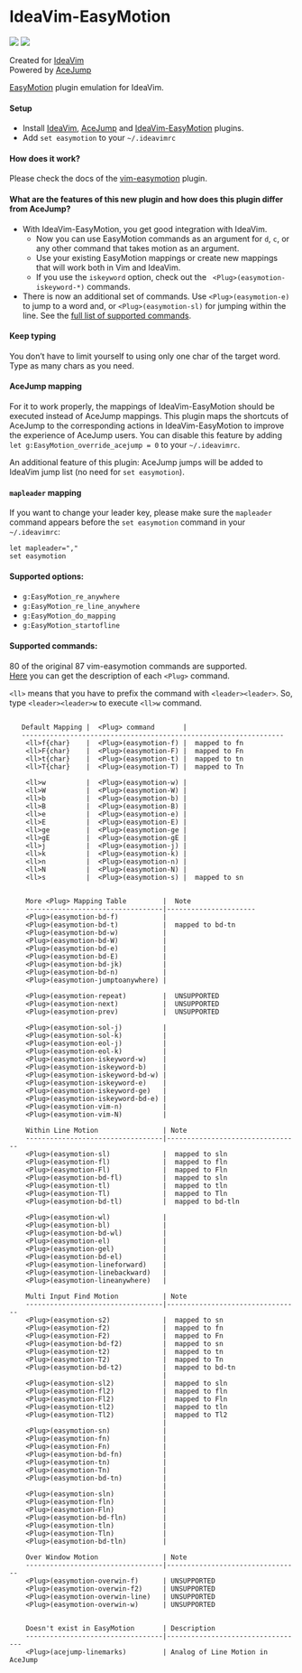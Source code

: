 # IdeaVim-EasyMotion

[![][jetbrains-team-svg]][jetbrains-team-page]
[![][apache-license-svg]](LICENSE)

Created for [IdeaVim](https://plugins.jetbrains.com/plugin/164-ideavim)  
Powered by [AceJump](https://plugins.jetbrains.com/plugin/7086-acejump)

[EasyMotion](https://github.com/easymotion/vim-easymotion) plugin emulation for IdeaVim.


#### Setup

- Install [IdeaVim](https://plugins.jetbrains.com/plugin/164-ideavim),
[AceJump](https://plugins.jetbrains.com/plugin/7086-acejump) and
[IdeaVim-EasyMotion](https://plugins.jetbrains.com/plugin/13360-ideavim-easymotion/) plugins.
- Add `set easymotion` to your `~/.ideavimrc`

#### How does it work?

Please check the docs of the [vim-easymotion](https://github.com/easymotion/vim-easymotion#usage-example-for-the-base-features) plugin.

#### What are the features of this new plugin and how does this plugin differ from AceJump?

- With IdeaVim-EasyMotion, you get good integration with IdeaVim.
    - Now you can use EasyMotion commands as an argument for `d`, `c`, or any other command that takes motion as an argument.
    - Use your existing EasyMotion mappings or create new mappings that will work both in Vim and IdeaVim.
    - If you use the `iskeyword` option, check out the ` <Plug>(easymotion-iskeyword-*)` commands.
- There is now an additional set of commands. Use `<Plug>(easymotion-e)` to jump to a word and, or `<Plug>(easymotion-sl)` for jumping within the line. See the [full list of supported commands](#supported-commands).

#### Keep typing

You don’t have to limit yourself to using only one char of the target word. Type as many chars as you need.

#### AceJump mapping

For it to work properly, the mappings of IdeaVim-EasyMotion should be
executed instead of AceJump mappings. This plugin maps the shortcuts
of AceJump to the corresponding actions in IdeaVim-EasyMotion to
improve the experience of AceJump users. You can disable this feature by
adding `let g:EasyMotion_override_acejump = 0` to your `~/.ideavimrc`.

An additional feature of this plugin: AceJump jumps will be added to IdeaVim jump list (no need for `set easymotion`).

#### `mapleader` mapping

If you want to change your leader key, please make sure the `mapleader` command appears before the `set easymotion` command in your `~/.ideavimrc`:
```
let mapleader=","
set easymotion
```

#### Supported options:

- `g:EasyMotion_re_anywhere`
- `g:EasyMotion_re_line_anywhere`
- `g:EasyMotion_do_mapping`
- `g:EasyMotion_startofline`

#### Supported commands:
80 of the original 87 vim-easymotion commands are supported.  
[Here](https://github.com/easymotion/vim-easymotion/blob/master/doc/easymotion.txt) you can get
the description of each `<Plug>` command.

  `<ll>` means that you have to prefix the command with `<leader><leader>`.
  So, type `<leader><leader>w` to execute `<ll>w` command.
```

   Default Mapping |  <Plug> command       |
   -----------------------------------------------------------------
    <ll>f{char}    |  <Plug>(easymotion-f) |  mapped to fn
    <ll>F{char}    |  <Plug>(easymotion-F) |  mapped to Fn
    <ll>t{char}    |  <Plug>(easymotion-t) |  mapped to tn
    <ll>T{char}    |  <Plug>(easymotion-T) |  mapped to Tn

    <ll>w          |  <Plug>(easymotion-w) |
    <ll>W          |  <Plug>(easymotion-W) |
    <ll>b          |  <Plug>(easymotion-b) |
    <ll>B          |  <Plug>(easymotion-B) |
    <ll>e          |  <Plug>(easymotion-e) |
    <ll>E          |  <Plug>(easymotion-E) |
    <ll>ge         |  <Plug>(easymotion-ge |
    <ll>gE         |  <Plug>(easymotion-gE |
    <ll>j          |  <Plug>(easymotion-j) |
    <ll>k          |  <Plug>(easymotion-k) |
    <ll>n          |  <Plug>(easymotion-n) |
    <ll>N          |  <Plug>(easymotion-N) |
    <ll>s          |  <Plug>(easymotion-s) |  mapped to sn


    More <Plug> Mapping Table         |  Note
    ----------------------------------|----------------------
    <Plug>(easymotion-bd-f)           |
    <Plug>(easymotion-bd-t)           |  mapped to bd-tn
    <Plug>(easymotion-bd-w)           |
    <Plug>(easymotion-bd-W)           |
    <Plug>(easymotion-bd-e)           |
    <Plug>(easymotion-bd-E)           |
    <Plug>(easymotion-bd-jk)          |
    <Plug>(easymotion-bd-n)           |
    <Plug>(easymotion-jumptoanywhere) |

    <Plug>(easymotion-repeat)         |  UNSUPPORTED
    <Plug>(easymotion-next)           |  UNSUPPORTED
    <Plug>(easymotion-prev)           |  UNSUPPORTED

    <Plug>(easymotion-sol-j)          |
    <Plug>(easymotion-sol-k)          |
    <Plug>(easymotion-eol-j)          |
    <Plug>(easymotion-eol-k)          |
    <Plug>(easymotion-iskeyword-w)    |
    <Plug>(easymotion-iskeyword-b)    |
    <Plug>(easymotion-iskeyword-bd-w) |
    <Plug>(easymotion-iskeyword-e)    |
    <Plug>(easymotion-iskeyword-ge)   |
    <Plug>(easymotion-iskeyword-bd-e) |
    <Plug>(easymotion-vim-n)          |
    <Plug>(easymotion-vim-N)          |

    Within Line Motion                | Note 
    ----------------------------------|---------------------------------
    <Plug>(easymotion-sl)             |  mapped to sln
    <Plug>(easymotion-fl)             |  mapped to fln
    <Plug>(easymotion-Fl)             |  mapped to Fln
    <Plug>(easymotion-bd-fl)          |  mapped to sln
    <Plug>(easymotion-tl)             |  mapped to tln
    <Plug>(easymotion-Tl)             |  mapped to Tln
    <Plug>(easymotion-bd-tl)          |  mapped to bd-tln

    <Plug>(easymotion-wl)             | 
    <Plug>(easymotion-bl)             | 
    <Plug>(easymotion-bd-wl)          | 
    <Plug>(easymotion-el)             | 
    <Plug>(easymotion-gel)            | 
    <Plug>(easymotion-bd-el)          | 
    <Plug>(easymotion-lineforward)    |
    <Plug>(easymotion-linebackward)   |
    <Plug>(easymotion-lineanywhere)   |
                                      
    Multi Input Find Motion           | Note
    ----------------------------------|---------------------------------
    <Plug>(easymotion-s2)             |  mapped to sn
    <Plug>(easymotion-f2)             |  mapped to fn
    <Plug>(easymotion-F2)             |  mapped to Fn
    <Plug>(easymotion-bd-f2)          |  mapped to sn
    <Plug>(easymotion-t2)             |  mapped to tn
    <Plug>(easymotion-T2)             |  mapped to Tn
    <Plug>(easymotion-bd-t2)          |  mapped to bd-tn
                                      |
    <Plug>(easymotion-sl2)            |  mapped to sln
    <Plug>(easymotion-fl2)            |  mapped to fln
    <Plug>(easymotion-Fl2)            |  mapped to Fln
    <Plug>(easymotion-tl2)            |  mapped to tln
    <Plug>(easymotion-Tl2)            |  mapped to Tl2
                                      |
    <Plug>(easymotion-sn)             | 
    <Plug>(easymotion-fn)             | 
    <Plug>(easymotion-Fn)             | 
    <Plug>(easymotion-bd-fn)          | 
    <Plug>(easymotion-tn)             | 
    <Plug>(easymotion-Tn)             | 
    <Plug>(easymotion-bd-tn)          | 
                                      |
    <Plug>(easymotion-sln)            | 
    <Plug>(easymotion-fln)            | 
    <Plug>(easymotion-Fln)            | 
    <Plug>(easymotion-bd-fln)         | 
    <Plug>(easymotion-tln)            | 
    <Plug>(easymotion-Tln)            | 
    <Plug>(easymotion-bd-tln)         | 

    Over Window Motion                | Note
    ----------------------------------|---------------------------------
    <Plug>(easymotion-overwin-f)      | UNSUPPORTED
    <Plug>(easymotion-overwin-f2)     | UNSUPPORTED
    <Plug>(easymotion-overwin-line)   | UNSUPPORTED
    <Plug>(easymotion-overwin-w)      | UNSUPPORTED


    Doesn't exist in EasyMotion       | Description
    ----------------------------------|----------------------------------
    <Plug>(acejump-linemarks)         | Analog of Line Motion in AceJump
```

<!-- Badges -->
[jetbrains-team-page]: https://confluence.jetbrains.com/display/ALL/JetBrains+on+GitHub
[jetbrains-team-svg]: http://jb.gg/badges/team.svg
[plugin-download-svg]: https://img.shields.io/jetbrains/plugin/d/7086-acejump.svg
[apache-license-svg]: https://img.shields.io/badge/License-GPL%20v3-blue.svg
